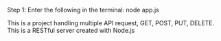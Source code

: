 Step 1: Enter the following in the terminal: node app.js

This is a project handling multiple API request, GET, POST, PUT, DELETE. This is a RESTful server created with Node.js
